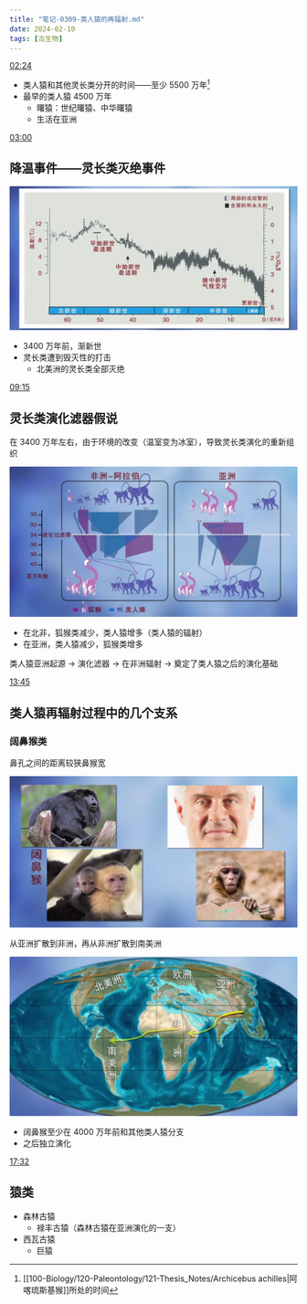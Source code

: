```yaml
---
title: "笔记-0309-类人猿的再辐射.md"
date: 2024-02-10
tags: [古生物]
---
```

[02:24](https://www.bilibili.com/video/BV1Yr4y1T7B4/?share_source=copy_web&vd_source=155b0962e337cd0aca5fa8a72810cca5#t=144.559674)
- 类人猿和其他灵长类分开的时间——至少 5500 万年[^1]
- 最早的类人猿 4500 万年
	- 曙猿：世纪曙猿、中华曙猿
	- 生活在亚洲

[^1]: [[100-Biology/120-Paleontology/121-Thesis_Notes/Archicebus achilles|阿喀琉斯基猴]]所处的时间

[03:00](https://www.bilibili.com/video/BV1Yr4y1T7B4/?share_source=copy_web&vd_source=155b0962e337cd0aca5fa8a72810cca5#t=180.971454)
## 降温事件——灵长类灭绝事件

![](https://raw.githubusercontent.com/hyyu20/imageHost/main/Pasted%20image%2020240208222821.png)

- 3400 万年前，渐新世
- 灵长类遭到毁灭性的打击
	- 北美洲的灵长类全部灭绝

[09:15](https://www.bilibili.com/video/BV1Yr4y1T7B4/?share_source=copy_web&vd_source=155b0962e337cd0aca5fa8a72810cca5#t=555.370468)
## 灵长类演化滤器假说 

在 3400 万年左右，由于环境的改变（温室变为冰室），导致灵长类演化的重新组织

![](https://raw.githubusercontent.com/hyyu20/imageHost/main/Pasted%20image%2020240208225856.png)

- 在北非，狐猴类减少，类人猿增多（类人猿的辐射）
- 在亚洲，类人猿减少，狐猴类增多

类人猿亚洲起源 → 演化滤器 → 在非洲辐射 → 奠定了类人猿之后的演化基础

[13:45](https://www.bilibili.com/video/BV1Yr4y1T7B4/?share_source=copy_web&vd_source=155b0962e337cd0aca5fa8a72810cca5#t=825.78458)
## 类人猿再辐射过程中的几个支系

### 阔鼻猴类

鼻孔之间的距离较狭鼻猴宽

![](https://raw.githubusercontent.com/hyyu20/imageHost/main/Pasted%20image%2020240208230607.png)

从亚洲扩散到非洲，再从非洲扩散到南美洲

![](https://raw.githubusercontent.com/hyyu20/imageHost/main/Pasted%20image%2020240208230442.png)

- 阔鼻猴至少在 4000 万年前和其他类人猿分支
- 之后独立演化

[17:32](https://www.bilibili.com/video/BV1Yr4y1T7B4/?share_source=copy_web&vd_source=155b0962e337cd0aca5fa8a72810cca5#t=1052.948971)
## 猿类

- 森林古猿
	- 禄丰古猿（森林古猿在亚洲演化的一支）
- 西瓦古猿
	- 巨猿

